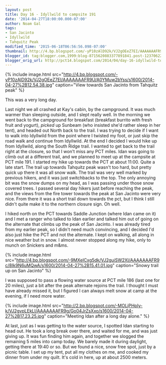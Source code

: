 ```yaml
---
layout: post
title: Day 16 - Idyllwild to campsite 191
date: '2014-04-27T18:00:00.000-07:00'
author: Noam Gal
tags:
- San Jacinto
- Idyllwild
- Tahquitz Peak
modified_time: '2015-06-18T06:56:56.098-07:00'
thumbnail: http://4.bp.blogspot.com/-yP10zAlD92k/VJ2gOEeZ7EI/AAAAAAAFR9U/A0YMuw2bYss/s72-c/2014-04-27%2B12.54.38.jpg
blogger_id: tag:blogger.com,1999:blog-8715620883377891841.post-1237062250333379587
blogger_orig_url: http://pct14.blogspot.com/2014/04/day-16-idyllwild-to-campsite-191.html
---
```


{% include image.html src="http://4.bp.blogspot.com/-yP10zAlD92k/VJ2gOEeZ7EI/AAAAAAAFR9U/A0YMuw2bYss/s1600/2014-04-27%2B12.54.38.jpg" caption="View towards San Jacinto from Tahquitz peak" %}

This was a very long day.

Last night we all crashed at Kay's cabin, by the campground. It was much warmer than sleeping outside, and I slept really well. In the morning we went back to the campground for breakfast (breakfast burrito with fresh fruit and yogurt), _picked_ up Sunbeam (who insisted she'd rather sleep in her tent), and headed out North back to the trail. I was trying to decide if I want to walk into Idyllwild from the point where I twisted my foot, or just skip the road walk and continue from Idyllwild. At the end I decided I would hike up from Idyllwild, along the South Ridge trail. I wanted to get back to the trail right at the closure, so that I won't miss any PCT miles. Idan was going to climb out at a different trail, and we planned to meet up at the campsite at PCT mile 191. I started my hike up towards the PCT at about 11:00. Quite a late start. The trail up towards Tahquitz peak wasn't too hard, but pretty quick up there it was all snow walk. The trail was very well marked by previous hikers, and it was just switchbacks to the top. The only annoying bit was the snow dumps on my head, as I was passing under those snow covered trees. I passed several day hikers just before reaching the peak, and the views from the fire tower towards the peak at San Jacinto were very nice. From there it was a short trail down towards the pct, but I think I still didn't quite make it to the northern closure sign. Oh well.

I hiked north on the PCT towards Saddle Junction (where Idan came on it) and I met a ranger who talked to Idan earlier and talked him out of going on the alternate that climbs up the peak of San Jacinto. I was already tired from my earlier peak, so I didn't need much convincing, and I decided I'd also just hike the PCT and not the alternate. I kept on walking, all along in nice weather but in snow. I almost never stopped along my hike, only to munch on Snickers and m&ms.

{% include image.html src="http://4.bp.blogspot.com/-9MXeICxg5dk/VJ2guiSW2XI/AAAAAAAFR9c/8Ik9N6uMQwA/s1600/2014-04-27%2B15.41.01.jpg" caption="Snowy trail up on San Jacinto" %}

I was supposed to pass a flowing water source at PCT mile 186 (last one for 20 miles), just a bit after the peak alternate rejoins the trail. I thought I must have already missed it, but I figured I can always melt snow at camp at the evening, if I need more water.

{% include image.html src="http://2.bp.blogspot.com/-MOLjPHpIy-k/VJ2gvpLEkLI/AAAAAAAFR9g/Go04JrZsXxo/s1600/2014-04-27%2B17.23.25.jpg" caption="Meeting Idan after a long day alone." %}

At last, just as I was getting to the water source, I spotted Idan starting to head out. He took a long break over there, and waited for me, and was just giving up. It was fun finding him again, and together we slogged the remaining 5 miles into camp today. We barely made it during daylight, getting there at 19:40 or so. But we found a nice, snow free spot, just by a picnic table. I set up my tent, put all my clothes on me, and cooked my dinner from under my quilt. It's cold in here, up at about 2500 meters.
